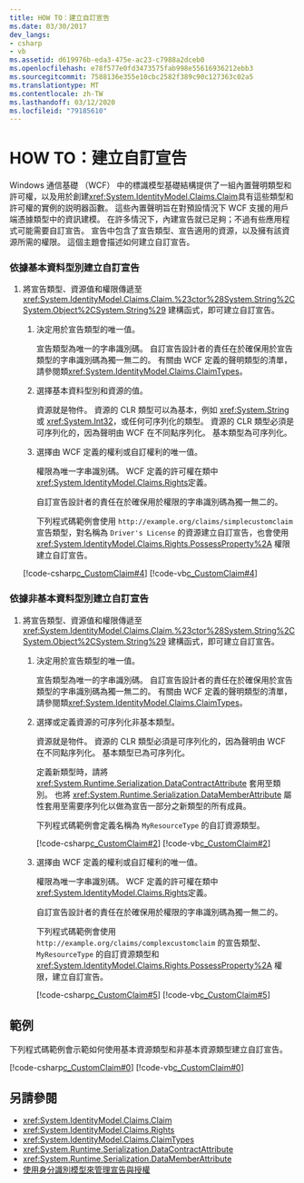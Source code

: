 ```yaml
---
title: HOW TO：建立自訂宣告
ms.date: 03/30/2017
dev_langs:
- csharp
- vb
ms.assetid: d619976b-eda3-475e-ac23-c7988a2dceb0
ms.openlocfilehash: e78f577e0fd3473575fab998e55616936212ebb3
ms.sourcegitcommit: 7588136e355e10cbc2582f389c90c127363c02a5
ms.translationtype: MT
ms.contentlocale: zh-TW
ms.lasthandoff: 03/12/2020
ms.locfileid: "79185610"
---
```

# <a name="how-to-create-a-custom-claim"></a>HOW TO：建立自訂宣告
Windows 通信基礎 （WCF） 中的標識模型基礎結構提供了一組內置聲明類型和許可權，以及用於創建<xref:System.IdentityModel.Claims.Claim>具有這些類型和許可權的實例的説明器函數。 這些內置聲明旨在對預設情況下 WCF 支援的用戶端憑據類型中的資訊建模。 在許多情況下，內建宣告就已足夠；不過有些應用程式可能需要自訂宣告。 宣告中包含了宣告類型、宣告適用的資源，以及擁有該資源所需的權限。 這個主題會描述如何建立自訂宣告。  
  
### <a name="to-create-a-custom-claim-that-is-based-on-a-primitive-data-type"></a>依據基本資料型別建立自訂宣告  
  
1. 將宣告類型、資源值和權限傳遞至 <xref:System.IdentityModel.Claims.Claim.%23ctor%28System.String%2CSystem.Object%2CSystem.String%29> 建構函式，即可建立自訂宣告。  
  
    1. 決定用於宣告類型的唯一值。  
  
         宣告類型為唯一的字串識別碼。 自訂宣告設計者的責任在於確保用於宣告類型的字串識別碼為獨一無二的。 有關由 WCF 定義的聲明類型的清單，請參閱類<xref:System.IdentityModel.Claims.ClaimTypes>。  
  
    2. 選擇基本資料型別和資源的值。  
  
         資源就是物件。 資源的 CLR 類型可以為基本，例如 <xref:System.String> 或 <xref:System.Int32>，或任何可序列化的類型。 資源的 CLR 類型必須是可序列化的，因為聲明由 WCF 在不同點序列化。 基本類型為可序列化。  
  
    3. 選擇由 WCF 定義的權利或自訂權利的唯一值。  
  
         權限為唯一字串識別碼。 WCF 定義的許可權在類中<xref:System.IdentityModel.Claims.Rights>定義。  
  
         自訂宣告設計者的責任在於確保用於權限的字串識別碼為獨一無二的。  
  
         下列程式碼範例會使用 `http://example.org/claims/simplecustomclaim` 宣告類型，對名稱為 `Driver's License` 的資源建立自訂宣告，也會使用 <xref:System.IdentityModel.Claims.Rights.PossessProperty%2A> 權限建立自訂宣告。  
  
     [!code-csharp[c_CustomClaim#4](../../../../samples/snippets/csharp/VS_Snippets_CFX/c_customclaim/cs/c_customclaim.cs#4)]
     [!code-vb[c_CustomClaim#4](../../../../samples/snippets/visualbasic/VS_Snippets_CFX/c_customclaim/vb/c_customclaim.vb#4)]  
  
### <a name="to-create-a-custom-claim-that-is-based-on-a-non-primitive-data-type"></a>依據非基本資料型別建立自訂宣告  
  
1. 將宣告類型、資源值和權限傳遞至 <xref:System.IdentityModel.Claims.Claim.%23ctor%28System.String%2CSystem.Object%2CSystem.String%29> 建構函式，即可建立自訂宣告。  
  
    1. 決定用於宣告類型的唯一值。  
  
         宣告類型為唯一的字串識別碼。 自訂宣告設計者的責任在於確保用於宣告類型的字串識別碼為獨一無二的。 有關由 WCF 定義的聲明類型的清單，請參閱類<xref:System.IdentityModel.Claims.ClaimTypes>。  
  
    2. 選擇或定義資源的可序列化非基本類型。  
  
         資源就是物件。 資源的 CLR 類型必須是可序列化的，因為聲明由 WCF 在不同點序列化。 基本類型已為可序列化。  
  
         定義新類型時，請將 <xref:System.Runtime.Serialization.DataContractAttribute> 套用至類別。 也將 <xref:System.Runtime.Serialization.DataMemberAttribute> 屬性套用至需要序列化以做為宣告一部分之新類型的所有成員。  
  
         下列程式碼範例會定義名稱為 `MyResourceType` 的自訂資源類型。  
  
         [!code-csharp[c_CustomClaim#2](../../../../samples/snippets/csharp/VS_Snippets_CFX/c_customclaim/cs/c_customclaim.cs#2)]
         [!code-vb[c_CustomClaim#2](../../../../samples/snippets/visualbasic/VS_Snippets_CFX/c_customclaim/vb/c_customclaim.vb#2)]
  
    3. 選擇由 WCF 定義的權利或自訂權利的唯一值。  
  
         權限為唯一字串識別碼。 WCF 定義的許可權在類中<xref:System.IdentityModel.Claims.Rights>定義。  
  
         自訂宣告設計者的責任在於確保用於權限的字串識別碼為獨一無二的。  
  
         下列程式碼範例會使用 `http://example.org/claims/complexcustomclaim` 的宣告類型、`MyResourceType` 的自訂資源類型和 <xref:System.IdentityModel.Claims.Rights.PossessProperty%2A> 權限，建立自訂宣告。  
  
         [!code-csharp[c_CustomClaim#5](../../../../samples/snippets/csharp/VS_Snippets_CFX/c_customclaim/cs/c_customclaim.cs#5)]
         [!code-vb[c_CustomClaim#5](../../../../samples/snippets/visualbasic/VS_Snippets_CFX/c_customclaim/vb/c_customclaim.vb#5)]
  
## <a name="example"></a>範例  
 下列程式碼範例會示範如何使用基本資源類型和非基本資源類型建立自訂宣告。  
  
 [!code-csharp[c_CustomClaim#0](../../../../samples/snippets/csharp/VS_Snippets_CFX/c_customclaim/cs/c_customclaim.cs#0)]
 [!code-vb[c_CustomClaim#0](../../../../samples/snippets/visualbasic/VS_Snippets_CFX/c_customclaim/vb/c_customclaim.vb#0)]  
  
## <a name="see-also"></a>另請參閱

- <xref:System.IdentityModel.Claims.Claim>
- <xref:System.IdentityModel.Claims.Rights>
- <xref:System.IdentityModel.Claims.ClaimTypes>
- <xref:System.Runtime.Serialization.DataContractAttribute>
- <xref:System.Runtime.Serialization.DataMemberAttribute>
- [使用身分識別模型來管理宣告與授權](../feature-details/managing-claims-and-authorization-with-the-identity-model.md)
